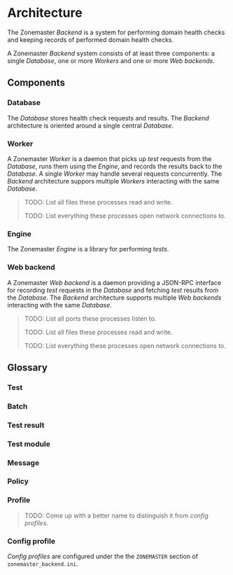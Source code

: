 # Architecture

The Zonemaster *Backend* is a system for performing domain health checks and
keeping records of performed domain health checks.

A Zonemaster *Backend* system consists of at least three components: a
single *Database*, one or more *Workers* and one or more *Web backends*.


## Components

### Database

The *Database* stores health check requests and results. The *Backend*
architecture is oriented around a single central *Database*.


### Worker

A Zonemaster *Worker* is a daemon that picks up *test* requests from the
*Database*, runs them using the *Engine*, and records the results back to the
*Database*. A single *Worker* may handle several requests concurrently. The
*Backend* architecture suppors multiple *Workers* interacting with the same
*Database*.

>
> TODO: List all files these processes read and write.
>
> TODO: List everything these processes open network connections to.
>


### Engine

The Zonemaster *Engine* is a library for performing *tests*.


### Web backend

A Zonemaster *Web backend* is a daemon providing a JSON-RPC interface for
recording *test* requests in the *Database* and fetching *test* results from the
*Database*. The *Backend* architecture supports multiple *Web backends*
interacting with the same *Database*.

>
> TODO: List all ports these processes listen to.
>
> TODO: List all files these processes read and write.
>
> TODO: List everything these processes open network connections to.
>


## Glossary

### Test

### Batch

### Test result

### Test module

### Message

### Policy

### Profile

>
> TODO: Come up with a better name to distinguish it from *config profiles*.
>

### Config profile

*Config profiles* are configured under the the `ZONEMASTER` section of `zonemaster_backend.ini`.
